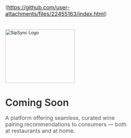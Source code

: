 (https://github.com/user-attachments/files/22455163/index.html)
<!-- index.html -->
<html lang="en">
<head>
  <meta charset="UTF-8" />
  <meta name="viewport" content="width=device-width, initial-scale=1.0"/>
  <title>Wine Pairing Platform</title>
  <link href="https://fonts.googleapis.com/css2?family=Inter:wght@400;600&display=swap" rel="stylesheet">
  <style>
    * {
      box-sizing: border-box;
      margin: 0;
      padding: 0;
    }

    body {
      font-family: 'Inter', sans-serif;
      background-color: #fdfdfd;
      color: #222;
      display: flex;
      flex-direction: column;
      align-items: center;
      justify-content: center;
      min-height: 100vh;
      padding: 40px 20px;
      text-align: center;
    }

    .logo {
      max-width: 180px;
      margin-bottom: 30px;
    }

    h1 {
      font-size: 2rem;
      font-weight: 600;
      margin-bottom: 20px;
      color: #2c2c2c;
    }

    p {
      font-size: 1.1rem;
      color: #555;
      max-width: 600px;
      margin-bottom: 40px;
    }

    .coming-soon {
      font-size: 0.9rem;
      color: #888;
    }
  </style>
</head>
<body>

  <!-- Replace the logo URL below with your own logo image -->
<img width="227" height="175" alt="SipSync Logo" src="https://github.com/user-attachments/assets/c087912e-b140-4b25-94dc-a204c447c84f" />

  <h1>Coming Soon</h1>
  <p>
    A platform offering seamless, curated wine pairing recommendations to consumers — both at restaurants and at home.
  </p>

  <div class="coming-soon">
  </div>

</body>
</html>
